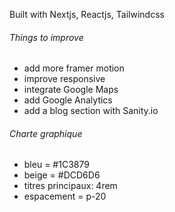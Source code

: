 Built with Nextjs, Reactjs, Tailwindcss

###### Things to improve ######
- add more framer motion
- improve responsive
- integrate Google Maps
- add Google Analytics
- add a blog section with Sanity.io



###### Charte graphique ######
- bleu = #1C3879
- beige = #DCD6D6
- titres principaux: 4rem
- espacement = p-20 


